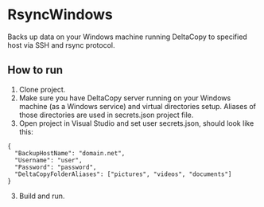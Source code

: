 # RsyncWindows
Backs up data on your Windows machine running DeltaCopy to specified host via SSH and rsync protocol.

## How to run

1. Clone project.
2. Make sure you have DeltaCopy server running on your Windows machine (as a Windows service) and virtual directories setup. Aliases of those directories are used in secrets.json project file.
2. Open project in Visual Studio and set user secrets.json, should look like this:
```
{
  "BackupHostName": "domain.net",
  "Username": "user",
  "Password": "password",
  "DeltaCopyFolderAliases": ["pictures", "videos", "documents"]
}
 ```   
3. Build and run.
